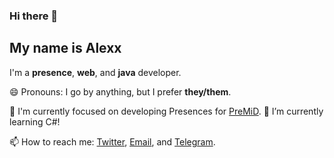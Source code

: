 ### Hi there 👋
## My name is Alexx

I'm a **presence**, **web**, and **java** developer.

😄 Pronouns: I go by anything, but I prefer **they/them**.

🔭 I'm currently focused on developing Presences for [PreMiD](https://premid.app).
🌱 I’m currently learning C#!

📫 How to reach me: [Twitter](https://twitter.com/SnoweyFoxx), [Email](mailto:alex@foxboys.systems), and [Telegram](t.me/snoweyfoxx).

<!--
**feet/feet** is a ✨ _special_ ✨ repository because its `README.md` (this file) appears on your GitHub profile.

Here are some ideas to get you started:

- 🔭 I’m currently working on ...
- 🌱 I’m currently learning ...
- 👯 I’m looking to collaborate on ...
- 🤔 I’m looking for help with ...
- 💬 Ask me about ...
- 📫 How to reach me: ...
- 😄 Pronouns: ...
- ⚡ Fun fact: ...
-->

